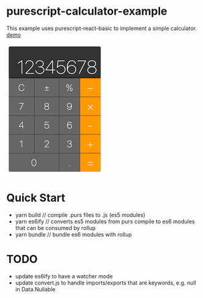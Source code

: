 # purescript-calculator-example

This example uses purescript-react-basic to implement a simple calculator. [demo](https://kevinbarabash.github.io/purescript-calculator-example/)

![calculator](calculator.png)

# Quick Start

- yarn build  // compile .purs files to .js (es5 modules)
- yarn es6ify // converts es5 modules from purs compile to es6 modules that can be consumed by rollup
- yarn bundle // bundle es6 modules with rollup

# TODO

- update es6ify to have a watcher mode
- update convert.js to handle imports/exports that are keywords, e.g. null in Data.Nullable
